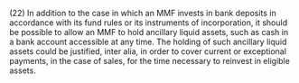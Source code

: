 (22) In addition to the case in which an MMF invests in bank deposits in accordance with its fund rules or its instruments of incorporation, it should be possible to allow an MMF to hold ancillary liquid assets, such as cash in a bank account accessible at any time. The holding of such ancillary liquid assets could be justified, inter alia, in order to cover current or exceptional payments, in the case of sales, for the time necessary to reinvest in eligible assets.